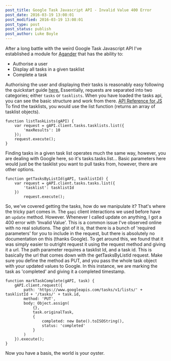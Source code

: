 ```yaml
---
post_title: Google Task Javascript API - Invalid Value 400 Error
post_date: 2016-03-19 13:08:01
post_modified: 2016-03-19 13:08:01
post_type: post
post_status: publish
post_author: Luke Boyle
---
```


After a long battle with the weird Google Task Javascript API I've established a module for [Agander](http://agander.io) that has the ability to:

-   Authorise a user
-   Display all tasks in a given tasklist
-   Complete a task

Authorising the user and displaying their tasks is reasonably easy following the quickstart guide [here.](https://developers.google.com/google-apps/tasks/quickstart/js#prerequisites) Essentially, requests are separated into two categories; either `tasks` or `tasklists`. When you have loaded the tasks api, you can see the basic structure and work from there. [API Reference for JS](https://developers.google.com/google-apps/tasks/v1/reference/) To find the tasklists, you would use the list function (returns an array of tasklist objects).

    function listTaskLists(gAPI) {
        var request = gAPI.client.tasks.tasklists.list({
            'maxResults': 10
        });
        request.execute();
    }

Finding tasks in a given task list operates much the same way, however, you are dealing with Google here, so it's tasks.tasks.list... Basic parameters here would just be the tasklist you want to pull tasks from, however, there are other options.

    function getTasksByListId(gAPI, tasklistId) {
        var request = gAPI.client.tasks.tasks.list({
            'tasklist': tasklistId
        })
            request.execute();

So, we've covered getting the tasks, how do we manipulate it? That's where the tricky part comes in. The `gapi` client interactions we used before have an `update` method. However. Whenever I called update on anything, I got a 400 error with 'Invalid Value'. This is a common issue I've observed online with no real solutions. The gist of it is, that there is a bunch of 'required parameters' for you to include in the request, but there is absolutely no documentation on this (thanks Google). To get around this, we found that it was simply easier to outright request it using the request method and giving it a url. The path parameter requires a tasklist Id, and a task id. This is basically the url that comes down with the getTasksByListId request. Make sure you define the method as PUT, and you pass the whole task object with your updated values to Google. In this instance, we are marking the task as 'completed' and giving it a completed timestamp.

    function markTaskComplete(gAPI, task) {
        gAPI.client.request({
            path: 'https://www.googleapis.com/tasks/v1/lists/' + tasklistId + '/tasks/' + task.id,
            method: 'PUT',
            body: Object.assign(
                {},
                task.originalTask,
                {
                    completed: new Date().toISOString(),
                    status: 'completed'
                }
            )
        }).execute();
    }

Now you have a basis, the world is your oyster.
